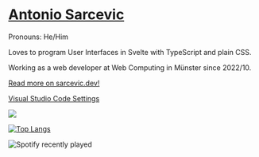 # [Antonio Sarcevic](https://www.sarcevic.dev/)

Pronouns: He/Him

Loves to program User Interfaces in Svelte with TypeScript and plain CSS.

Working as a web developer at Web Computing in Münster since 2022/10.

[Read more on sarcevic.dev!](https://www.sarcevic.dev/)

[Visual Studio Code Settings](https://gist.github.com/SarcevicAntonio/47997ff8700cb5a37877367e77ba8679)


<picture>
<source 
  srcset="https://github-readme-stats.vercel.app/api?username=SarcevicAntonio&show_icons=true&theme=dark"
  media="(prefers-color-scheme: dark)"
/>
<source
  srcset="https://github-readme-stats.vercel.app/api?username=SarcevicAntonio&show_icons=true"
  media="(prefers-color-scheme: light), (prefers-color-scheme: no-preference)"
/>
<img src="https://github-readme-stats.vercel.app/api?username=SarcevicAntonio&show_icons=true" />
</picture>

[![Top Langs](https://github-readme-stats.vercel.app/api/top-langs/?username=SarcevicAntonio&layout=compact)](https://github.com/anuraghazra/github-readme-stats)

![Spotify recently played](https://spotify-recently-played-readme.vercel.app/api?user=11135180220)
